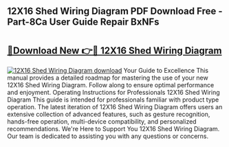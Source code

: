 ## 12X16 Shed Wiring Diagram PDF Download Free - Part-8Ca User Guide Repair BxNFs

# <h2><a href="http://dfkz0dx.blite.top/?on=12X16+Shed+Wiring+Diagram">🔗Download New 👉🔴 12X16 Shed Wiring Diagram</a></h2>

[![12X16 Shed Wiring Diagram download](https://i.imgur.com/lujVjoI.png)](http://dfkz0dx.blite.top/?on=12X16+Shed+Wiring+Diagram)
Your Guide to Excellence This manual provides a detailed roadmap for mastering the use of your new 12X16 Shed Wiring Diagram. Follow along to ensure optimal performance and enjoyment. Operating Instructions for Professionals 12X16 Shed Wiring Diagram This guide is intended for professionals familiar with product type operation. The latest iteration of 12X16 Shed Wiring Diagram offers users an extensive collection of advanced features, such as gesture recognition, hands-free operation, multi-device compatibility, and personalized recommendations. We're Here to Support You 12X16 Shed Wiring Diagram. Our team is dedicated to assisting you with any questions or concerns.
